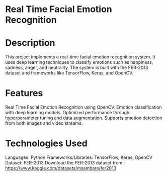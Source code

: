 # Real Time Facial Emotion Recognition

# Description
This project implements a real-time facial emotion recognition system. 
It uses deep learning techniques to classify emotions such as happiness, sadness, anger, and neutrality. 
The system is built with the FER-2013 dataset and frameworks like TensorFlow, Keras, and OpenCV.

# Features
Real Time Facial Emotion Recognition using OpenCV.
Emotion classification with deep learning models.
Optimized performance through hyperparameter tuning and data augmentation.
Supports emotion detection from both images and video streams.

# Technologies Used
Languages: Python
Frameworks/Libraries: TensorFlow, Keras, OpenCV
Dataset: FER-2013 
Download the FER-2013 dataset from : https://www.kaggle.com/datasets/msambare/fer2013
